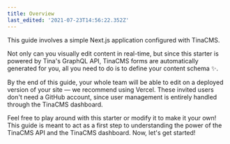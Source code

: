 ```yaml
---
title: Overview
last_edited: '2021-07-23T14:56:22.352Z'
---
```


This guide involves a simple Next.js application configured with TinaCMS.

Not only can you visually edit content in real-time, but since this starter is powered by Tina's GraphQL API, TinaCMS forms are automatically generated for you, all you need to do is to define your content schema ✨.

By the end of this guide, your whole team will be able to edit on a deployed version of your site — we recommend using Vercel. These invited users don't need a GitHub account, since user management is entirely handled through the TinaCMS dashboard.

Feel free to play around with this starter or modify it to make it your own! This guide is meant to act as a first step to understanding the power of the TinaCMS API and the TinaCMS dashboard. Now, let's get started!
